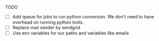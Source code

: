 TODO
- [ ] Add queue for jobs to run python conversion. We don't need to have
  overhead on running python tools.
- [ ] Replace mail sender by sendgrid
- [ ] Use env variables for our paths and variables like emails
